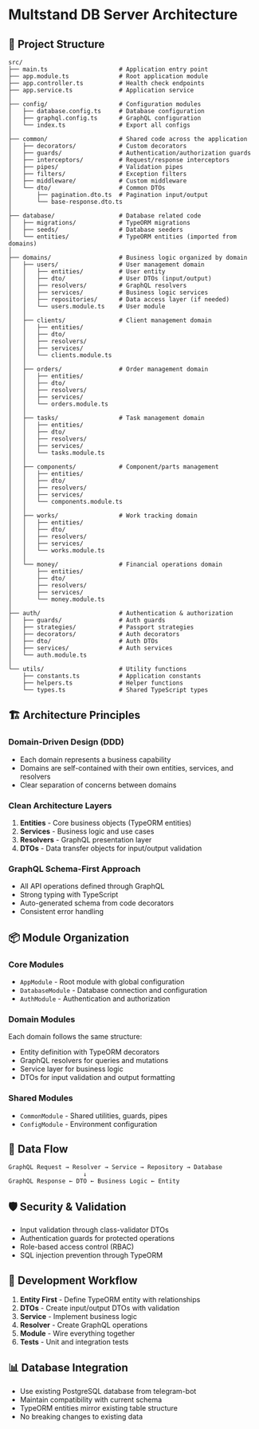# Multstand DB Server Architecture

## 📁 Project Structure

```
src/
├── main.ts                    # Application entry point
├── app.module.ts              # Root application module
├── app.controller.ts          # Health check endpoints
├── app.service.ts             # Application service
│
├── config/                    # Configuration modules
│   ├── database.config.ts     # Database configuration
│   ├── graphql.config.ts      # GraphQL configuration
│   └── index.ts               # Export all configs
│
├── common/                    # Shared code across the application
│   ├── decorators/            # Custom decorators
│   ├── guards/                # Authentication/authorization guards
│   ├── interceptors/          # Request/response interceptors
│   ├── pipes/                 # Validation pipes
│   ├── filters/               # Exception filters
│   ├── middleware/            # Custom middleware
│   └── dto/                   # Common DTOs
│       ├── pagination.dto.ts  # Pagination input/output
│       └── base-response.dto.ts
│
├── database/                  # Database related code
│   ├── migrations/            # TypeORM migrations
│   ├── seeds/                 # Database seeders
│   └── entities/              # TypeORM entities (imported from domains)
│
├── domains/                   # Business logic organized by domain
│   ├── users/                 # User management domain
│   │   ├── entities/          # User entity
│   │   ├── dto/               # User DTOs (input/output)
│   │   ├── resolvers/         # GraphQL resolvers
│   │   ├── services/          # Business logic services
│   │   ├── repositories/      # Data access layer (if needed)
│   │   └── users.module.ts    # User module
│   │
│   ├── clients/               # Client management domain
│   │   ├── entities/
│   │   ├── dto/
│   │   ├── resolvers/
│   │   ├── services/
│   │   └── clients.module.ts
│   │
│   ├── orders/                # Order management domain
│   │   ├── entities/
│   │   ├── dto/
│   │   ├── resolvers/
│   │   ├── services/
│   │   └── orders.module.ts
│   │
│   ├── tasks/                 # Task management domain
│   │   ├── entities/
│   │   ├── dto/
│   │   ├── resolvers/
│   │   ├── services/
│   │   └── tasks.module.ts
│   │
│   ├── components/            # Component/parts management
│   │   ├── entities/
│   │   ├── dto/
│   │   ├── resolvers/
│   │   ├── services/
│   │   └── components.module.ts
│   │
│   ├── works/                 # Work tracking domain
│   │   ├── entities/
│   │   ├── dto/
│   │   ├── resolvers/
│   │   ├── services/
│   │   └── works.module.ts
│   │
│   └── money/                 # Financial operations domain
│       ├── entities/
│       ├── dto/
│       ├── resolvers/
│       ├── services/
│       └── money.module.ts
│
├── auth/                      # Authentication & authorization
│   ├── guards/                # Auth guards
│   ├── strategies/            # Passport strategies
│   ├── decorators/            # Auth decorators
│   ├── dto/                   # Auth DTOs
│   ├── services/              # Auth services
│   └── auth.module.ts
│
└── utils/                     # Utility functions
    ├── constants.ts           # Application constants
    ├── helpers.ts             # Helper functions
    └── types.ts               # Shared TypeScript types
```

## 🏗️ Architecture Principles

### Domain-Driven Design (DDD)
- Each domain represents a business capability
- Domains are self-contained with their own entities, services, and resolvers
- Clear separation of concerns between domains

### Clean Architecture Layers
1. **Entities** - Core business objects (TypeORM entities)
2. **Services** - Business logic and use cases
3. **Resolvers** - GraphQL presentation layer
4. **DTOs** - Data transfer objects for input/output validation

### GraphQL Schema-First Approach
- All API operations defined through GraphQL
- Strong typing with TypeScript
- Auto-generated schema from code decorators
- Consistent error handling

## 📦 Module Organization

### Core Modules
- `AppModule` - Root module with global configuration
- `DatabaseModule` - Database connection and configuration
- `AuthModule` - Authentication and authorization

### Domain Modules
Each domain follows the same structure:
- Entity definition with TypeORM decorators
- GraphQL resolvers for queries and mutations
- Service layer for business logic
- DTOs for input validation and output formatting

### Shared Modules
- `CommonModule` - Shared utilities, guards, pipes
- `ConfigModule` - Environment configuration

## 🔄 Data Flow

```
GraphQL Request → Resolver → Service → Repository → Database
                     ↓
GraphQL Response ← DTO ← Business Logic ← Entity
```

## 🛡️ Security & Validation

- Input validation through class-validator DTOs
- Authentication guards for protected operations
- Role-based access control (RBAC)
- SQL injection prevention through TypeORM

## 🚀 Development Workflow

1. **Entity First** - Define TypeORM entity with relationships
2. **DTOs** - Create input/output DTOs with validation
3. **Service** - Implement business logic
4. **Resolver** - Create GraphQL operations
5. **Module** - Wire everything together
6. **Tests** - Unit and integration tests

## 📊 Database Integration

- Use existing PostgreSQL database from telegram-bot
- Maintain compatibility with current schema
- TypeORM entities mirror existing table structure
- No breaking changes to existing data 
